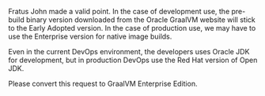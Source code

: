 Fratus John made a valid point. In the case of development use, the pre-build binary version downloaded from the Oracle GraalVM website will stick to the Early Adopted version. In the case of production use, we may have to use the Enterprise version for native image builds. 

Even in the current DevOps environment, the developers uses Oracle JDK for development, but in production DevOps use the Red Hat version of Open JDK. 

Please convert this request to GraalVM Enterprise Edition.